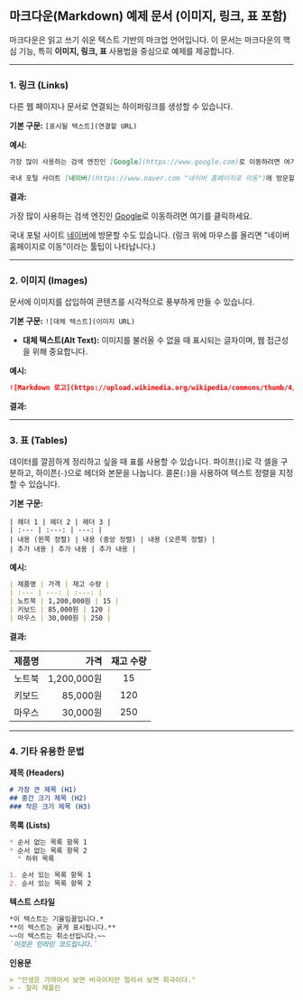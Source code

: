 ## 마크다운(Markdown) 예제 문서 (이미지, 링크, 표 포함)

마크다운은 읽고 쓰기 쉬운 텍스트 기반의 마크업 언어입니다. 이 문서는 마크다운의 핵심 기능, 특히 **이미지, 링크, 표** 사용법을 중심으로 예제를 제공합니다.

-----

### 1\. 링크 (Links)

다른 웹 페이지나 문서로 연결되는 하이퍼링크를 생성할 수 있습니다.

**기본 구문:** `[표시될 텍스트](연결할 URL)`

**예시:**

```markdown
가장 많이 사용하는 검색 엔진인 [Google](https://www.google.com)로 이동하려면 여기를 클릭하세요.

국내 포털 사이트 [네이버](https://www.naver.com "네이버 홈페이지로 이동")에 방문할 수도 있습니다. (링크 위에 마우스를 올리면 "네이버 홈페이지로 이동"이라는 툴팁이 나타납니다.)
```

**결과:**

가장 많이 사용하는 검색 엔진인 [Google](https://www.google.com)로 이동하려면 여기를 클릭하세요.

국내 포털 사이트 [네이버](https://www.naver.com "네이버 홈페이지로 이동")에 방문할 수도 있습니다. (링크 위에 마우스를 올리면 "네이버 홈페이지로 이동"이라는 툴팁이 나타납니다.)

-----

### 2\. 이미지 (Images)

문서에 이미지를 삽입하여 콘텐츠를 시각적으로 풍부하게 만들 수 있습니다.

**기본 구문:** `![대체 텍스트](이미지 URL)`

  * **대체 텍스트(Alt Text):** 이미지를 불러올 수 없을 때 표시되는 글자이며, 웹 접근성을 위해 중요합니다.

**예시:**

```markdown
![Markdown 로고](https://upload.wikimedia.org/wikipedia/commons/thumb/4/48/Markdown-mark.svg/1200px-Markdown-mark.svg.png "마크다운 공식 로고")
```

**결과:**

-----

### 3\. 표 (Tables)

데이터를 깔끔하게 정리하고 싶을 때 표를 사용할 수 있습니다. 파이프(`|`)로 각 셀을 구분하고, 하이픈(`-`)으로 헤더와 본문을 나눕니다. 콜론(`:`)을 사용하여 텍스트 정렬을 지정할 수 있습니다.

**기본 구문:**

```
| 헤더 1 | 헤더 2 | 헤더 3 |
| :--- | :---: | ---: |
| 내용 (왼쪽 정렬) | 내용 (중앙 정렬) | 내용 (오른쪽 정렬) |
| 추가 내용 | 추가 내용 | 추가 내용 |
```

**예시:**

```markdown
| 제품명 | 가격 | 재고 수량 |
| :--- | ---: | :---: |
| 노트북 | 1,200,000원 | 15 |
| 키보드 | 85,000원 | 120 |
| 마우스 | 30,000원 | 250 |
```

**결과:**

| 제품명 | 가격 | 재고 수량 |
| :--- | ---: | :---: |
| 노트북 | 1,200,000원 | 15 |
| 키보드 | 85,000원 | 120 |
| 마우스 | 30,000원 | 250 |

-----

### 4\. 기타 유용한 문법

**제목 (Headers)**

```markdown
# 가장 큰 제목 (H1)
## 중간 크기 제목 (H2)
### 작은 크기 제목 (H3)
```

**목록 (Lists)**

```markdown
* 순서 없는 목록 항목 1
* 순서 없는 목록 항목 2
  * 하위 목록

1. 순서 있는 목록 항목 1
2. 순서 있는 목록 항목 2
```

**텍스트 스타일**

```markdown
*이 텍스트는 기울임꼴입니다.*
**이 텍스트는 굵게 표시됩니다.**
~~이 텍스트는 취소선입니다.~~
`이것은 인라인 코드입니다.`
```

**인용문**

```markdown
> "인생은 가까이서 보면 비극이지만 멀리서 보면 희극이다."
> - 찰리 채플린
```